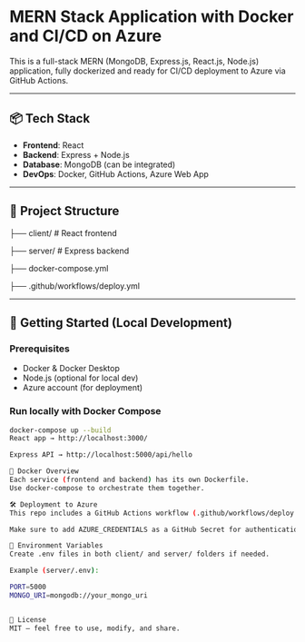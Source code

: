 # MERN Stack Application with Docker and CI/CD on Azure

This is a full-stack MERN (MongoDB, Express.js, React.js, Node.js) application, fully dockerized and ready for CI/CD deployment to Azure via GitHub Actions.

---

## 📦 Tech Stack

- **Frontend**: React
- **Backend**: Express + Node.js
- **Database**: MongoDB (can be integrated)
- **DevOps**: Docker, GitHub Actions, Azure Web App

---

## 📁 Project Structure

├── client/ # React frontend

├── server/ # Express backend

├── docker-compose.yml

├── .github/workflows/deploy.yml


---

## 🚀 Getting Started (Local Development)

### Prerequisites

- Docker & Docker Desktop
- Node.js (optional for local dev)
- Azure account (for deployment)

### Run locally with Docker Compose

```bash
docker-compose up --build
React app → http://localhost:3000/

Express API → http://localhost:5000/api/hello

🐳 Docker Overview
Each service (frontend and backend) has its own Dockerfile.
Use docker-compose to orchestrate them together.

🛠️ Deployment to Azure
This repo includes a GitHub Actions workflow (.github/workflows/deploy.yml) to deploy to Azure Web App using Docker Compose.

Make sure to add AZURE_CREDENTIALS as a GitHub Secret for authentication.

🔐 Environment Variables
Create .env files in both client/ and server/ folders if needed.

Example (server/.env):

PORT=5000
MONGO_URI=mongodb://your_mongo_uri


📄 License
MIT – feel free to use, modify, and share.

